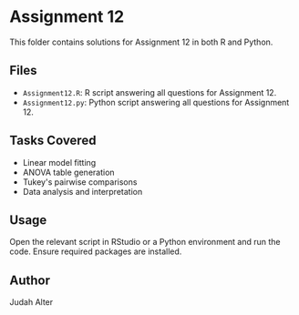 # Assignment 12

This folder contains solutions for Assignment 12 in both R and Python.

## Files
- `Assignment12.R`: R script answering all questions for Assignment 12.
- `Assignment12.py`: Python script answering all questions for Assignment 12.

## Tasks Covered
- Linear model fitting
- ANOVA table generation
- Tukey's pairwise comparisons
- Data analysis and interpretation

## Usage
Open the relevant script in RStudio or a Python environment and run the code. Ensure required packages are installed.

## Author
Judah Alter

